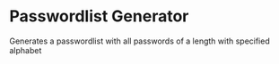 # Passwordlist Generator

Generates a passwordlist with all passwords of a length with specified alphabet
